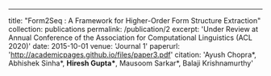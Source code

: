 ---
title: "Form2Seq : A Framework for Higher-Order Form Structure Extraction"
collection: publications
permalink: /publication/2
excerpt: 'Under Review at Annual Conference of the Association for Computational Linguistics (ACL 2020)'
date: 2015-10-01
venue: 'Journal 1'
paperurl: 'http://academicpages.github.io/files/paper3.pdf'
citation: 'Ayush Chopra*, Abhishek Sinha*, <b>Hiresh Gupta*</b>, Mausoom Sarkar*, Balaji Krishnamurthy'